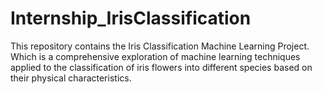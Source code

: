 # Internship_IrisClassification
This repository contains the Iris Classification Machine Learning Project. Which is a comprehensive exploration of machine learning techniques applied to the classification of iris flowers into different species based on their physical characteristics.
